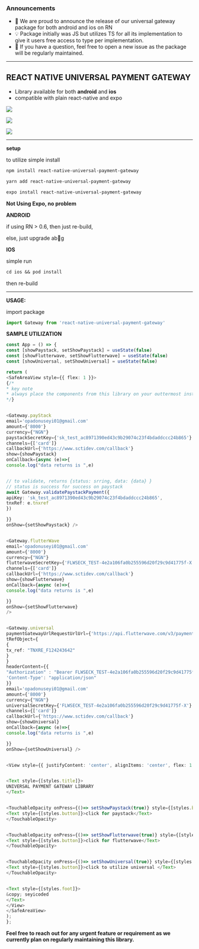 ### Announcements

*   📣 We are proud to announce the release of our universal gateway package for both android and ios on RN
*   💡 Package initially was JS but utilizes TS for all its implementation to give it users free access to type per implementation.
*   🙏 If you have a question, feel free to open a new issue as the package will be regularly maintained.

---

## REACT NATIVE UNIVERSAL PAYMENT GATEWAY

*   Library available for both **android** and **ios**
*   compatible with plain react-native and expo

![](https://github.com/seyicoded/react-native-universal-payment-gateway/blob/main/assets/universal/paystack.gif?raw=true)

![](https://github.com/seyicoded/react-native-universal-payment-gateway/blob/main/assets/universal/flutterwave.gif?raw=true)

![](https://github.com/seyicoded/react-native-universal-payment-gateway/blob/main/assets/universal/photo.png?raw=true)

---

**setup**

to utilize simple install

```diff
npm install react-native-universal-payment-gateway
```

```diff
yarn add react-native-universal-payment-gateway
```

```diff
expo install react-native-universal-payment-gateway
```

**Not Using Expo, no problem**

**ANDROID**

if using RN > 0.6, then just re-build,

else, just upgrade ab🌝g

**IOS**

simple run 

```diff
cd ios && pod install
```

then re-build

---

**USAGE:**

import package

```typescript
import Gateway from 'react-native-universal-payment-gateway'
```

**SAMPLE UTILIZATION**

```typescript
const App = () => {
const [showPaystack, setShowPaystack] = useState(false)
const [showFlutterwave, setShowFlutterwave] = useState(false)
const [showUniversal, setShowUniversal] = useState(false)

return (
<SafeAreaView style={{ flex: 1 }}>
{/*
* key note
* always place the components from this library on your outtermost instance component
*/}


<Gateway.payStack
email='opadonuseyi01@gmail.com'
amount={'8000'}
currency={"NGN"}
paystackSecretKey={'sk_test_ac8971390ed43c9b29074c23f4bdaddccc24b865'}
channels={['card']}
callbackUrl={'https://www.sctidev.com/callback'}
show={showPaystack}
onCallback={async (e)=>{
console.log("data returns is ",e)


// to validate, returns {status: srring, data: {data} }
// status is success for success on paystack
await Gateway.validatePaystackPayment({
apiKey: 'sk_test_ac8971390ed43c9b29074c23f4bdaddccc24b865',
tnxRef: e.tnxref
})

}}
onShow={setShowPaystack} />


<Gateway.flutterWave
email='opadonuseyi01@gmail.com'
amount={'8000'}
currency={"NGN"}
flutterwaveSecretKey={'FLWSECK_TEST-4e2a106fa0b255596d20f29c9d41775f-X'}
channels={['card']}
callbackUrl={'https://www.sctidev.com/callback'}
show={showFlutterwave}
onCallback={async (e)=>{
console.log("data returns is ",e)

}}
onShow={setShowFlutterwave}
/>


<Gateway.universal
paymentGatewayUrlRequestUrlUrl={'https://api.flutterwave.com/v3/payments'}
tRefObject={
{
tx_ref: "TNXRE_F124243642"
}
}
headerContent={{
"Authorization" : "Bearer FLWSECK_TEST-4e2a106fa0b255596d20f29c9d41775f-X",
'Content-Type': "application/json"
}}
email='opadonuseyi01@gmail.com'
amount={'8000'}
currency={"NGN"}
universalSecretKey={'FLWSECK_TEST-4e2a106fa0b255596d20f29c9d41775f-X'}
channels={['card']}
callbackUrl={'https://www.sctidev.com/callback'}
show={showUniversal}
onCallback={async (e)=>{
console.log("data returns is ",e)

}}
onShow={setShowUniversal} />


<View style={{ justifyContent: 'center', alignItems: 'center', flex: 1 }}>


<Text style={[styles.title]}>
UNIVERSAL PAYMENT GATEWAY LIBRARY
</Text>


<TouchableOpacity onPress={()=> setShowPaystack(true)} style={[styles.btnContainer]}>
<Text style={[styles.button]}>click for paystack</Text>
</TouchableOpacity>


<TouchableOpacity onPress={()=> setShowFlutterwave(true)} style={[styles.btnContainer]}>
<Text style={[styles.button]}>click for flutterwave</Text>
</TouchableOpacity>


<TouchableOpacity onPress={()=> setShowUniversal(true)} style={[styles.btnContainer]}>
<Text style={[styles.button]}>click to utilize universal </Text>
</TouchableOpacity>


<Text style={[styles.foot]}>
&copy; seyicoded
</Text>
</View>
</SafeAreaView>
);
};
```

**Feel free to reach out for any urgent feature or requirement as we currently plan on regularly maintaining this library.**